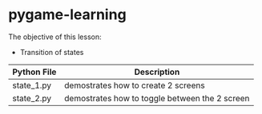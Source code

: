 # pygame-learning

The objective of this lesson:

- Transition of states

| Python File | Description                                    |
| ----------- | ---------------------------------------------- |
| state_1.py  | demostrates how to create 2 screens            |
| state_2.py  | demostrates how to toggle between the 2 screen |
